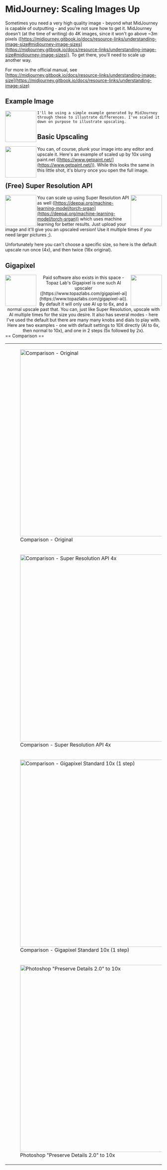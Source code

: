 # MidJourney: Scaling Images Up
Sometimes you need a very high quality image - beyond what MidJourney is capable of outputting - and you're not sure how to get it. MidJourney doesn't (at the time of writing) do 4K images, since it won't go above ~3m pixels ([https://midjourney.gitbook.io/docs/resource-links/understanding-image-size#midjourney-image-sizes](https://midjourney.gitbook.io/docs/resource-links/understanding-image-size#midjourney-image-sizes)). To get there, you'll need to scale up another way.

For more in the official manual, see [https://midjourney.gitbook.io/docs/resource-links/understanding-image-size](https://midjourney.gitbook.io/docs/resource-links/understanding-image-size)

## Example Image
<img align="left" width="100" height="100" src="https://mj.aihub.gg/External-Resources/Art-Mechanicum/Guides/Guide-Images/ScalingUpImages/Original.png">

    I'll be using a simple example generated by MidJourney through these to illustrate differences. I've scaled it down on purpose to illustrate upscaling.

## Basic Upscaling
<img align="left" width="100" height="100" src="https://mj.aihub.gg/External-Resources/Art-Mechanicum/Guides/Guide-Images/ScalingUpImages/100px-Paint.net.png">

  You can, of course, plunk your image into any editor and upscale it. Here's an example of scaled up by 10x using paint.net ([https://www.getpaint.net/](https://www.getpaint.net/)). While this looks the same in this little shot, it's blurry once you open the full image.

## (Free) Super Resolution API
<img align="left" width="100" height="100" src="https://mj.aihub.gg/External-Resources/Art-Mechanicum/Guides/Guide-Images/ScalingUpImages/100px-Super_Resolution_API_-_4X.jpg">
<img align="right" width="100" height="100" src="https://mj.aihub.gg/External-Resources/Art-Mechanicum/Guides/Guide-Images/ScalingUpImages/100px-Super_Resolution_API_-_16X.jpg">

You can scale up using Super Resolution API as well ([https://deepai.org/machine-learning-model/torch-srgan](https://deepai.org/machine-learning-model/torch-srgan)) which uses machine learning for better results. Just upload your image and it'll give you an upscaled version! Use it multiple times if you need larger pictures  ;).

Unfortunately here you can't choose a specific size, so here is the default upscale run once (4x), and then twice (16x original).



## Gigapixel

<img align="left" width="100" height="100" src="https://mj.aihub.gg/External-Resources/Art-Mechanicum/Guides/Guide-Images/ScalingUpImages/100px-Gigapixel_Upscale_Standard_to_10x.png">
<img align="right" width="100" height="100" src="https://mj.aihub.gg/External-Resources/Art-Mechanicum/Guides/Guide-Images/ScalingUpImages/100px-Gigapixel_Upscale_Standard_to_10x_in_2_steps.png">

<center> Paid software also exists in this space - Topaz Lab's Gigapixel is one such AI upscaler ([https://www.topazlabs.com/gigapixel-ai](https://www.topazlabs.com/gigapixel-ai)). By default it will only use AI up to 6x, and a normal upscale past that. You can, just like Super Resolution, upscale with AI multiple times for the size you desire. It also has several modes - here I've used the default but there are many many knobs and dials to play with. Here are two examples - one with default settings to 10X directly (AI to 6x, then normal to 10x), and one in 2 steps (5x followed by 2x).</center>
== Comparison ==</p>

<table>
<tbody>
<tr class="odd">
<td><figure>
<img src="https://mj.aihub.gg/External-Resources/Art-Mechanicum/Guides/Guide-Images/ScalingUpImages/Comparison_-_Original.png" title="Comparison - Original"
width="600" height="600" alt="Comparison - Original" />
<figcaption aria-hidden="true">Comparison - Original</figcaption>
</figure></td>
<td><figure>
<img src="https://mj.aihub.gg/External-Resources/Art-Mechanicum/Guides/Guide-Images/ScalingUpImages/Comparison_-_Paint.NET.png" title="Comparison - Paint.NET"
width="600" height="600" alt="Comparison - Paint.NET" />
<figcaption aria-hidden="true">Comparison - Paint.NET</figcaption>
</figure></td>
</tr>
<tr class="even">
<td><figure>
<img src="https://mj.aihub.gg/External-Resources/Art-Mechanicum/Guides/Guide-Images/ScalingUpImages/Comparison_-_Super_Resolution_API_4x.png"
title="Comparison - Super Resolution API 4x" width="600" height="600"
alt="Comparison - Super Resolution API 4x" />
<figcaption aria-hidden="true">Comparison - Super Resolution API
4x</figcaption>
</figure></td>
<td><figure>
<img src="https://mj.aihub.gg/External-Resources/Art-Mechanicum/Guides/Guide-Images/ScalingUpImages/Comparison_-_Super_Resolution_API_16x.png"
title="Comparison - Super Resolution API 16x" width="600" height="600"
alt="Comparison - Super Resolution API 16x" />
<figcaption aria-hidden="true">Comparison - Super Resolution API
16x</figcaption>
</figure></td>
</tr>
<tr class="odd">
<td><figure>
<img src="https://mj.aihub.gg/External-Resources/Art-Mechanicum/Guides/Guide-Images/ScalingUpImages/Comparison_-_Gigapixel_Standard_10x_(1_step).png"
title="Comparison - Gigapixel Standard 10x (1 step)" width="600"
height="600" alt="Comparison - Gigapixel Standard 10x (1 step)" />
<figcaption aria-hidden="true">Comparison - Gigapixel Standard 10x (1
step)</figcaption>
</figure></td>
<td><figure>
<img src="https://mj.aihub.gg/External-Resources/Art-Mechanicum/Guides/Guide-Images/ScalingUpImages/Comparison_-_Gigapixel_Standard_10x_(2_steps,_5x_and_2x).png"
title="Comparison - Gigapixel Standard 10x (2 steps, 5x and 2x)"
width="600" height="600"
alt="Comparison - Gigapixel Standard 10x (2 steps, 5x and 2x)" />
<figcaption aria-hidden="true">Comparison - Gigapixel Standard 10x (2
steps, 5x and 2x)</figcaption>
</figure></td>
</tr>
<tr class="even">
<td><figure>
<img src="https://mj.aihub.gg/External-Resources/Art-Mechanicum/Guides/Guide-Images/ScalingUpImages/Photoshop_&quot;Preserve_Detail_2.0&quot;_Upscale_to_10x.png"
title="Photoshop &quot;Preserve Details 2.0&quot; to 10x" width="600"
height="600" alt="Photoshop &quot;Preserve Details 2.0&quot; to 10x" />
<figcaption aria-hidden="true">Photoshop "Preserve Details 2.0" to
10x</figcaption>
</figure></td>
<td></td>
</tr>
</tbody>
</table>
</body>
</html>
